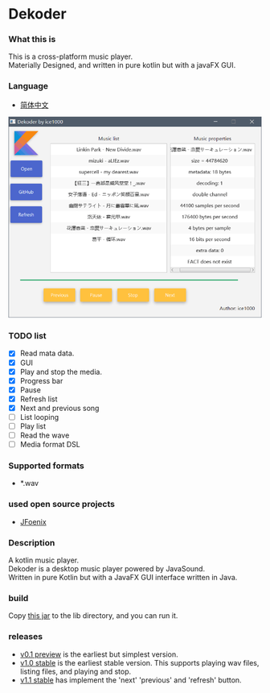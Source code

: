# Dekoder

### What this is
This is a cross-platform music player.<br/>
Materially Designed, and written in pure kotlin but with a javaFX GUI.

### Language
+ [简体中文](./README-ZH.md)

![0](./art/03.PNG)

### TODO list
+ [X] Read mata data.
+ [X] GUI
+ [X] Play and stop the media.
+ [X] Progress bar
+ [X] Pause
+ [X] Refresh list
+ [X] Next and previous song
+ [ ] List looping
+ [ ] Play list
+ [ ] Read the wave
+ [ ] Media format DSL

### Supported formats
+ *.wav

### used open source projects
+ [JFoenix](https://github.com/jfoenixadmin/JFoenix)

### Description
A kotlin music player.<br/>
Dekoder is a desktop music player powered by JavaSound.<br/>
Written in pure Kotlin but with a JavaFX GUI interface written in Java.<br/>

### build
Copy [this jar](out/artifacts/dekoder/dekoder.jar) to the lib directory, and you can run it.

### releases
+ [v0.1 preview](https://github.com/ice1000/Dekoder/releases/tag/v0.1) is the earliest but simplest version.
+ [v1.0 stable](https://github.com/ice1000/Dekoder/releases/tag/v1.0) is the earliest stable version. This supports playing wav files, listing files, and playing and stop.
+ [v1.1 stable](https://github.com/ice1000/Dekoder/releases/tag/v1.1) has implement the 'next' 'previous' and 'refresh' button.

